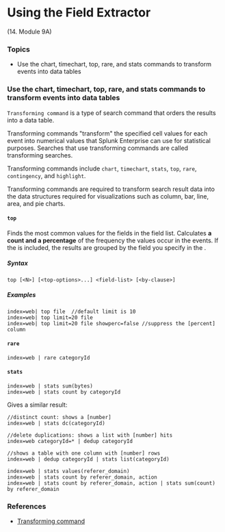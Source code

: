 # Using the Field Extractor
(14. Module 9A)
### Topics
* Use the chart, timechart, top, rare, and stats commands to transform events into data tables

### Use the chart, timechart, top, rare, and stats commands to transform events into data tables
`Transforming command` is a type of search command that orders the results into a data table. 

Transforming commands "transform" the specified cell values for each event into numerical values that Splunk Enterprise can use for statistical purposes. Searches that use transforming commands are called transforming searches.

Transforming commands include `chart`, `timechart`, `stats`, `top`, `rare`, `contingency`, and `highlight`.

Transforming commands are required to transform search result data into the data structures required for visualizations such as column, bar, line, area, and pie charts.

#### `top`
Finds the most common values for the fields in the field list. Calculates **a count and a percentage** of the frequency the values occur in the events. If the <by-clause> is included, the results are grouped by the field you specify in the <by-clause>.
  
  
##### Syntax
```
top [<N>] [<top-options>...] <field-list> [<by-clause>]
```
##### Examples
```
index=web| top file  //default limit is 10
index=web| top limit=20 file
index=web| top limit=20 file showperc=false //suppress the [percent] column
```
#### `rare`
```
index=web | rare categoryId

```
#### `stats`
```
index=web | stats sum(bytes)
index=web | stats count by categoryId
```
Gives a similar result:
```
//distinct count: shows a [number]
index=web | stats dc(categoryId)

//delete duplications: shows a list with [number] hits
index=web categoryId=* | dedup categoryId
  
//shows a table with one column with [number] rows
index=web | dedup categoryId | stats list(categoryId)
```
```
index=web | stats values(referer_domain)
index=web | stats count by referer_domain, action
index=web | stats count by referer_domain, action | stats sum(count) by referer_domain
```
  
  
### References
* [Transforming command](https://docs.splunk.com/Splexicon:Transformingcommand)
